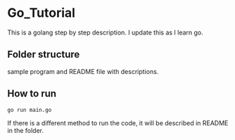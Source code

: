 # Go_Tutorial
This is a golang step by step description. I update this as I learn go.

## Folder structure

sample program and README file with descriptions.

## How to run
`go run main.go`

If there is a different method to run the code, it will be described in README in the folder.
